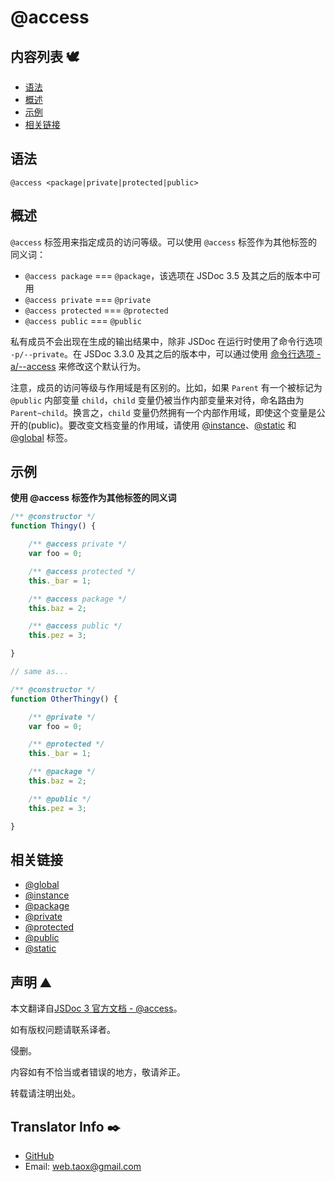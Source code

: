 # @access

## 内容列表 🕊️

* [语法](#syntax "syntax")
* [概述](#overview "overview")
* [示例](#examples "examples")
* [相关链接](#related "related links")

## <span id="syntax">语法</span>

`@access <package|private|protected|public>`

## <span id="overview">概述</span>

`@access` 标签用来指定成员的访问等级。可以使用 `@access` 标签作为其他标签的同义词：

* `@access package` === `@package`，该选项在 JSDoc 3.5 及其之后的版本中可用
* `@access private` === `@private`
* `@access protected` === `@protected`
* `@access public` === `@public`

私有成员不会出现在生成的输出结果中，除非 JSDoc 在运行时使用了命令行选项 `-p/--private`。在 JSDoc 3.3.0 及其之后的版本中，可以通过使用 [命令行选项 -a/--access](https://ninjiahub.github.io/JSDoc/docs/start/about-commandline) 来修改这个默认行为。

注意，成员的访问等级与作用域是有区别的。比如，如果 `Parent` 有一个被标记为 `@public` 内部变量 `child`，`child` 变量仍被当作内部变量来对待，命名路由为 `Parent~child`。换言之，`child` 变量仍然拥有一个内部作用域，即使这个变量是公开的(public)。要改变文档变量的作用域，请使用 [@instance](https://ninjiahub.github.io/JSDoc/docs/tags/instance "tag @instance")、[@static](https://ninjiahub.github.io/JSDoc/docs/tags/static "tag @static") 和 [@global](https://ninjiahub.github.io/JSDoc/docs/tags/global "tag @global") 标签。

## <span id="examples">示例</span>

**使用 @access 标签作为其他标签的同义词**

```javascript
/** @constructor */
function Thingy() {

    /** @access private */
    var foo = 0;

    /** @access protected */
    this._bar = 1;

    /** @access package */
    this.baz = 2;

    /** @access public */
    this.pez = 3;

}

// same as...

/** @constructor */
function OtherThingy() {

    /** @private */
    var foo = 0;

    /** @protected */
    this._bar = 1;

    /** @package */
    this.baz = 2;

    /** @public */
    this.pez = 3;

}
```

## <span id="related">相关链接</span>

* [@global](https://ninjiahub.github.io/JSDoc/docs/tags/global "tag @global")
* [@instance](https://ninjiahub.github.io/JSDoc/docs/tags/instance "tag @instance")
* [@package](https://ninjiahub.github.io/JSDoc/docs/tags/package "tag @package")
* [@private](https://ninjiahub.github.io/JSDoc/docs/tags/private "tag @private")
* [@protected](https://ninjiahub.github.io/JSDoc/docs/tags/protected "tag @protected")
* [@public](https://ninjiahub.github.io/JSDoc/docs/tags/public "tag @public")
* [@static](https://ninjiahub.github.io/JSDoc/docs/tags/static "tag @static")

## 声明 ⛰️

本文翻译自[JSDoc 3 官方文档 - @access](http://usejsdoc.org/tags-access.html "tag @access")。

如有版权问题请联系译者。

侵删。

内容如有不恰当或者错误的地方，敬请斧正。

转载请注明出处。

## Translator Info ✒️

* [GitHub](https://github.com/Tao-Quixote)
* Email: <web.taox@gmail.com>